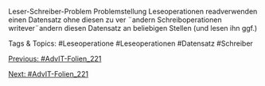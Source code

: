 Leser-Schreiber-Problem
Problemstellung
Leseoperationen readverwenden einen Datensatz ohne diesen zu ver ¨andern
Schreiboperationen writever¨andern diesen Datensatz an beliebigen Stellen
(und lesen ihn ggf.)

   Tags & Topics:
   #Leseoperatione
   #Leseoperationen
   #Datensatz
   #Schreiber

[Previous: #AdvIT-Folien_221](AdvIT-Folien_221.md)

[Next: #AdvIT-Folien_221](AdvIT-Folien_221.md)
